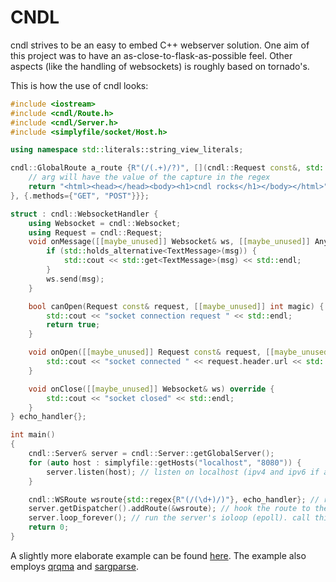 # CNDL

cndl strives to be an easy to embed C++ webserver solution.
One aim of this project was to have an as-close-to-flask-as-possible feel.
Other aspects (like the handling of websockets) is roughly based on tornado's.

This is how the use of cndl looks:
~~~C++
#include <iostream>
#include <cndl/Route.h>
#include <cndl/Server.h>
#include <simplyfile/socket/Host.h>

using namespace std::literals::string_view_literals;

cndl::GlobalRoute a_route {R"(/(.+)/?)", [](cndl::Request const&, std::string_view arg) -> cndl::OptResponse {
    // arg will have the value of the capture in the regex
    return "<html><head></head><body><h1>cndl rocks</h1></body></html>"sv;
}, {.methods={"GET", "POST"}}};

struct : cndl::WebsocketHandler {
    using Websocket = cndl::Websocket;
    using Request = cndl::Request;
    void onMessage([[maybe_unused]] Websocket& ws, [[maybe_unused]] AnyMessage msg) override {
        if (std::holds_alternative<TextMessage>(msg)) {
            std::cout << std::get<TextMessage>(msg) << std::endl;
        }
        ws.send(msg);
    }

    bool canOpen(Request const& request, [[maybe_unused]] int magic) {
        std::cout << "socket connection request " << std::endl;
        return true;
    }

    void onOpen([[maybe_unused]] Request const& request, [[maybe_unused]] Websocket& ws, [[maybe_unused]] int magic) {
        std::cout << "socket connected " << request.header.url << std::endl;
    }

    void onClose([[maybe_unused]] Websocket& ws) override {
        std::cout << "socket closed" << std::endl;
    }
} echo_handler{};

int main()
{
    cndl::Server& server = cndl::Server::getGlobalServer();
    for (auto host : simplyfile::getHosts("localhost", "8080")) {
        server.listen(host); // listen on localhost (ipv4 and ipv6 if available)
    }

    cndl::WSRoute wsroute{std::regex{R"(/(\d+)/)"}, echo_handler}; // route requests to /[number]/ to the echo_handler (onConnect will be called with the value of [number])
    server.getDispatcher().addRoute(&wsroute); // hook the route to the server (you can have multiple routes from a single endpoint) 
    server.loop_forever(); // run the server's ioloop (epoll). call this from as many threads as you like
    return 0;
}
~~~

A slightly more elaborate example can be found [here](https://github.com/nerdmaennchen/cndl/blob/demo/src/demo.cpp).
The example also employs [qrqma](https://github.com/nerdmaennchen/qrqma) and [sargparse](https://github.com/gottliebtfreitag/sargparse).
